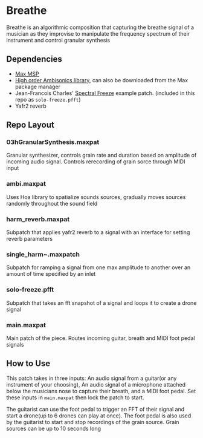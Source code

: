 # Breathe
Breathe is an algorithmic composition that capturing the breathe signal of a musician as they improvise to manipulate the frequency spectrum of their instrument and control granular synthesis

## Dependencies
* [Max MSP](https://cycling74.com/)
* [High order Ambisonics library](https://cycling74.com/tools/hoalibrary-v2), can also be downloaded from the Max package manager
* Jean-Francois Charles' [Spectral Freeze](https://www.jeanfrancoischarles.com/2008/10/) example patch. (included in this repo as `solo-freeze.pfft`)
* Yafr2 reverb

## Repo Layout
### 03hGranularSynthesis.maxpat
Granular synthesizer, controls grain rate and duration based on amplitude of incoming audio signal. Controls rerecording of grain sorce through MIDI input
### ambi.maxpat
Uses Hoa library to spatialize sounds sources, gradually moves sources randomly throughout the sound field
### harm_reverb.maxpat
Subpatch that applies yafr2 reverb to a signal with an interface for setting reverb parameters
### single_harm~.maxpatch
Subpatch for ramping a signal from one max amplitude to another over an amount of time specified by an inlet
### solo-freeze.pfft
Subpatch that takes an fft snapshot of a signal and loops it to create a drone signal
### main.maxpat
Main patch of the piece. Routes incoming guitar, breath and MIDI foot pedal signals

## How to Use
This patch takes in three inputs: An audio signal from a guitar(or any instrument of your choosing), An audio signal of a microphone attached below the musicians nose to capture their breath, and a MIDI foot pedal. Set these inputs in `main.maxpat` then lock the patch to start.

The guitarist can use the foot pedal to trigger an FFT of their signal and start a drone(up to 6 drones can play at once). The foot pedal is also used by the guitarist to start and stop recordings of the grain source. Grain sources can be up to 10 seconds long
